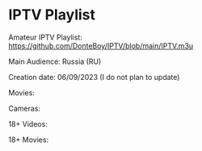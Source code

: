 # IPTV Playlist

Amateur IPTV Playlist: https://github.com/DonteBoy/IPTV/blob/main/IPTV.m3u

Main Audience: Russia (RU)

Creation date: 06/09/2023 (I do not plan to update)

Movies:

Сameras:

18+ Videos:

18+ Movies:
